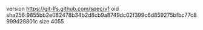 version https://git-lfs.github.com/spec/v1
oid sha256:9855bb2e082478b34b2d8cb9a8749dc02f399c6d859275bfbc77c8999d28801c
size 4055
